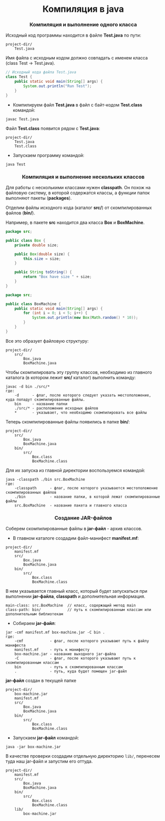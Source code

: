 <div id="header" align="center">
    <h1>Компиляция в java</h1>
</div>

<div id="header" align="center">
    <h3>Компиляция и выполнение одного класса</h3>
</div>

Исходный код программы находится в файле **Test.java** по пути:

```
project-dir/
	Test.java
```

Имя файла с исходным кодом должно совпадать с именем класса (class Test -> Test.java).

```java
// Исходный кода файла Test.java
class Test {
    public static void main(String[] args) {
        System.out.println("Run Test");
    }
}
```

* Компилируем файл **Test.java** в файл с байт-кодом **Test.class** командой:

```javac Test.java```

Файл **Test.class** появится рядом с **Test.java**:

```
project-dir/
	Test.java
	Test.class
```

* Запускаем программу командой:

```java Test```


<div id="header" align="center">
    <h3>Компиляция и выполнение нескольких классов</h3>
</div>

Для работы с несколькими классами нужен **classpath**. Он похож на файловую систему, в которой содержатся классы, а
функции папок выполняют пакеты (**packages**).

Отделим файлы исходного кода (каталог **src/**) от скомпилированных файлов (**bin/**).

Например, в пакете **src** находится два класса **Box** и **BoxMachine**.

```java
package src;

public class Box {
    private double size;

    public Box(double size) {
        this.size = size;
    }

    public String toString() {
        return "Box have size " + size;
    }
}
```

```java
package src;

public class BoxMachine {
    public static void main(String[] args) {
        for (int i = 0; i < 5; i++) {
            System.out.println(new Box(Math.random() * 10));
        }
    }
}
```

Все это образует файловую структуру:

```
project-dir/
    src/
        Box.java
        BoxMachine.java      
```

Чтобы скомпилировать эту группу классов, необходимо из главного каталога (в котором лежит **src/** каталог) выполнить
команду:

```
javac -d bin ./src/*
где:
    -d      - флаг, после которого следует указать местоположение, куда попадут скомпилированные файлы.
    bin     - название папки
    ./src/* - расположение исходных файлов
    *       - указывает, что необходимо скомпилировать все файлы
```

Теперь скомпилированные файлы появились в папке **bin/**:

```
project-dir/
    src/
        Box.java
        BoxMachine.java
    bin/
        src/
            Box.class
            BoxMachine.class
```

Для их запуска из главной директории воспользуемся командой:

```
java -classpath ./bin src.BoxMachine
где:
    -classpath      - флаг, после которого указывается местоположение скомпилированных файлов
    ./bin           - название папки, в которой лежат скомпилированные файлы
    src.BoxMachine  - название пакета и главного класса 
```

<div id="header" align="center">
    <h3>Создание JAR-файлов</h3>
</div>

Соберем скомпилированные файлы в **jar-файл** - архив классов.

* В главном каталоге создадим файл-манифест **manifest.mf**:

```
project-dir/
    manifest.mf
    src/
        Box.java
        BoxMachine.java
    bin/
        src/
            Box.class
            BoxMachine.class
```

В нем указывается главный класс, который будет запускаться при выполнении **jar-файла**, **classpath** и дополнительная
информация.

```
main-class: src.BoxMachine  // класс, содержащий метод main
class-path: bin/            // путь к скомпилированным классам или дополнительным библиотекам
```

* Собираем **jar-файл**:

```
jar -cmf manifest.mf box-machine.jar -C bin .
где:
    -cmf            - флаг, после которого указывают путь к файлу манифеста
    manifest.mf     - путь к манифесту
    box-machine.jar - название выходного jar-файла
    -C              - флаг, после которого указывают путь к скомпилированным классам
    bin             - путь к скомпилированным классам
    .               - путь, куда будет помещен jar-файл
```

**jar-файл** создан в текущей папке

```
project-dir/
    box-machine.jar
    manifest.mf
    src/
        Box.java
        BoxMachine.java
    bin/
        src/
            Box.class
            BoxMachine.class
```

* Запускаем **jar-файл** командой:

```java -jar box-machine.jar```

В качестве проверки создадим отдельную директорию `lib/`, перенесем туда наш jar-файл и запустим его оттуда.

```
project-dir/
    manifest.mf
    src/
        Box.java
        BoxMachine.java
    bin/
        src/
            Box.class
            BoxMachine.class
    lib/
        box-machine.jar
```
